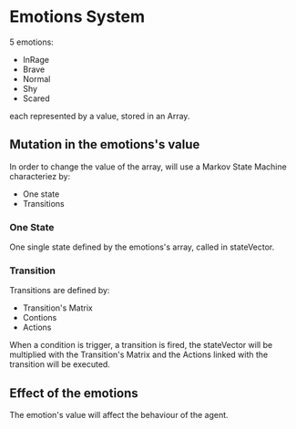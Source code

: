 # Emotions System

5 emotions:

- InRage
- Brave
- Normal
- Shy
- Scared

each represented by a value, stored in an Array.

## Mutation in the emotions's value

In order to change the value of the array, will use a Markov State Machine characteriez by:

- One state
- Transitions

### One State

One single state defined by the emotions's array, called in stateVector.

### Transition

Transitions are defined by:

- Transition's Matrix
- Contions
- Actions

When a condition is trigger, a transition is fired, the stateVector will be multiplied with the Transition's Matrix and the Actions linked with the transition will be executed.

## Effect of the emotions

The emotion's value will affect the behaviour of the agent.
